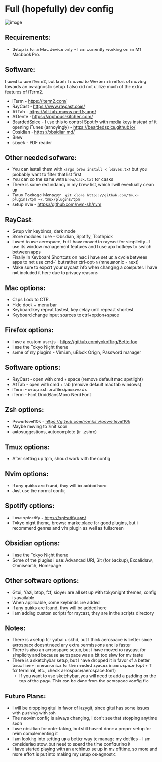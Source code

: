 # Full (hopefully) dev config

![image](https://github.com/Maimunar/dev-env/assets/62520195/3cff3f57-4d52-40d8-a9ef-5e7c4334fc51)

## Requirements:

- Setup is for a Mac device only - I am currently working on an M1 Macbook Pro.

## Software:

I used to use iTerm2, but lately I moved to Wezterm in effort of moving towards an os-agnostic setup. I also did not utilize much of the extra features of iTerm2.

- iTerm - https://iterm2.com/
- RayCast - https://www.raycast.com/
- AltTab - https://alt-tab-macos.netlify.app/
- AlDente - https://apphousekitchen.com/
- BeardedSpice - I use this to control Spotify with media keys instead of it opening iTunes (annoyingly) - https://beardedspice.github.io/
- Obsidian - https://obsidian.md/
- Brew
- sioyek - PDF reader

## Other needed sofware:

- You can install them with `xargs brew install < leaves.txt` but you probably want to filter that list first
- You can do the same with `brew/cask.txt` for casks
- There is some redundancy in my brew list, which I will eventually clean up
- Tmux Package Manager - `git clone https://github.com/tmux-plugins/tpm ~/.tmux/plugins/tpm`
- setup nvm - https://github.com/nvm-sh/nvm

## RayCast:

- Setup vim keybinds, dark mode
- Store modules I use - Obsidian, Spotify, Toothpick
- I used to use aerospace, but I have moved to raycast for simplicity - I use its window management features and I use app hotkeys to switch between apps
- Finally In Keyboard Shortcuts on mac i have set up a cycle between apps to not use cmd-` but rather ctrl-opt-n (mneumonic - next)
- Make sure to export your raycast info when changing a computer. I have not included it here due to privacy reasons

## Mac options:

- Caps Lock to CTRL
- Hide dock + menu bar
- Keyboard key repeat fastest, key delay until repeast shortest
- Keyboard change input sources to ctrl+option+space

## Firefox options:

- I use a custom user.js - https://github.com/yokoffing/Betterfox
- I use the Tokyo Night theme
- some of my plugins - Vimium, uBlock Origin, Password manager

## Software options:

- RayCast - open with cmd + space (remove default mac spotlight)
- AltTab - open with cmd + tab (remove default mac tab windows)
- iTerm - setup ssh profiles/passwords
- iTerm - Font DroidSansMono Nerd Font

## Zsh options:

- Powerlevel10k - https://github.com/romkatv/powerlevel10k
- Maybe moving to zinit soon
- autosuggestions, autocomplete (in .zshrc)

## Tmux options:

- After setting up tpm, should work with the config

## Nvim options:

- If any quirks are found, they will be added here
- Just use the normal config

## Spotify options:

- I use spicetify - https://spicetify.app/
- Tokyo night theme, browse marketplace for good plugins, but i recommend genres and vim plugin as well as fullscreen

## Obsidian options:

- I use the Tokyo Night theme
- Some of the plugins i use: Advanced URI, Git (for backup), Excalidraw, Omnisearch, Homepage

## Other software options:

- Gitui, Yazi, btop, fzf, sioyek are all set up with tokyonight themes, config is available
- When applicable, some keybinds are added
- If any quirks are found, they will be added here
- I am adding custom scripts for raycast, they are in the scripts directory

## Notes:

- There is a setup for yabai + skhd, but I think aerospace is better since aerospace doesnt need any extra permissions and is faster
- There is also an aersospace setup, but I have moved to raycast for simplicity and because aerospace was a bit too slow for my taste
- There is a sketchybar setup, but I have dropped it in favor of a better tmux line + mneumonics for the needed spaces in aerospace (opt + T for terminal, etc., check aerospace/aerospace.toml)
  - If you want to use sketchybar, you will need to add a padding on the top of the page. This can be done from the aerospace config file

## Future Plans:

- I will be dropping gitui in favor of lazygit, since gitui has some issues with pushing with ssh
- The neovim config is always changing, I don't see that stopping anytime soon
- I use obsidian for note-taking, but still havent done a proper setup for nvim complementing it
- I am looking into setting up a better way to manage my dotfiles - I am considering stow, but need to spend the time configuring it
- I have started playing with an archlinux setup in my offtime, so more and more effort is put into making my setup os-agnostic
